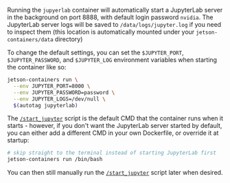 Running the `jupyerlab` container will automatically start a JupyterLab server in the background on port 8888, with default login password `nvidia`.  The JupyterLab server logs will be saved to `/data/logs/jupyter.log` if you need to inspect them (this location is automatically mounted under your `jetson-containers/data` directory)

To change the default settings, you can set the `$JUPYTER_PORT`, `$JUPYTER_PASSWORD`, and `$JUPYTER_LOG` environment variables when starting the container like so:

```bash
jetson-containers run \
  --env JUPYTER_PORT=8000 \
  --env JUPYTER_PASSWORD=password \
  --env JUPYTER_LOGS=/dev/null \
  $(autotag jupyterlab)
```

The [`/start_jupyter`](./start_jupyter) script is the default CMD that the container runs when it starts - however, if you don't want the JupyterLab server started by default, you can either add a different CMD in your own Dockerfile, or override it at startup:

```bash
# skip straight to the terminal instead of starting JupyterLab first
jetson-containers run /bin/bash
```

You can then still manually run the [`/start_jupyter`](./start_jupyter) script later when desired.
